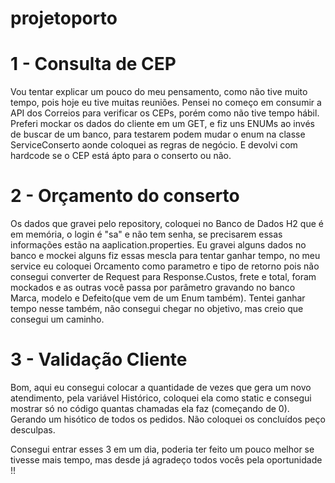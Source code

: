 # projetoporto

# 1 - Consulta de CEP 
Vou tentar explicar um pouco do meu pensamento, como não tive muito tempo, pois hoje eu tive muitas reuniões. Pensei no começo em consumir a API dos Correios para verificar os CEPs, porém como não tive tempo hábil.
Preferi mockar os dados do cliente em um GET, e fiz uns ENUMs ao invés de buscar de um banco, para testarem podem mudar o enum na classe ServiceConserto aonde coloquei as regras de negócio.
E devolvi com hardcode se o CEP está ápto para o conserto ou não.

# 2 - Orçamento do conserto

Os dados que gravei pelo repository, coloquei no Banco de Dados H2 que é em memória, o login é "sa" e não tem senha, se precisarem essas informações estão na aaplication.properties.
Eu gravei alguns dados no banco e mockei alguns fiz essas mescla para tentar ganhar tempo, no meu service eu coloquei Orcamento como parametro e tipo de retorno pois não consegui converter de Request para Response.Custos, frete e total, foram mockados e as outras você passa por parâmetro gravando no banco Marca, modelo e Defeito(que vem de um Enum também).
Tentei ganhar tempo nesse também, não consegui chegar no objetivo, mas creio que consegui um caminho.

# 3 - Validação Cliente

Bom, aqui eu consegui colocar a quantidade de vezes que gera um novo atendimento, pela variável Histórico, coloquei ela como static e consegui mostrar só no código quantas chamadas ela faz (começando de 0). Gerando um hisótico de todos os pedidos. Não coloquei os concluídos peço desculpas.

Consegui entrar esses 3 em um dia, poderia ter feito um pouco melhor se tivesse mais tempo, mas desde já agradeço todos vocês pela oportunidade !!


